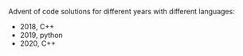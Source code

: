 Advent of code solutions for different years with different languages:
- 2018, C++
- 2019, python
- 2020, C++
